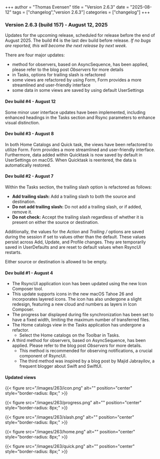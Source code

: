 +++
author = "Thomas Evensen"
title = "Version 2.6.3"
date = "2025-08-12"
tags = ["changelog","version 2.6.3"]
categories = ["changelog"]
+++

### Version 2.6.3 (build 157) - August 12, 2025

Updates for the upcoming release, scheduled for release before the end of August 2025. The build #4 is the last dev build before release. *If no bugs are reported, this will become the next release by next week.*

There are four major updates:

- method for observers, based on AsyncSequence, has been applied, please refer to the blog post *Observers* for more details
- in Tasks, options for trailing slash is refactored
- some views are refactored by using Form, Form provides a more streamlined and user-friendly interface
- some data in some views are saved by using default UserSettings

#### Dev build #4 - August 12

Some minor user interface updates have been implemented, including enhanced headings in the Tasks section and Rsync parameters to enhance visual distinction. 

#### Dev build #3 - August 8

In both Home Catalogs and Quick task, the views have been refactored to utilize Form. Form provides a more streamlined and user-friendly interface. Furthermore, data added within Quicktask is now saved by default in UserSettings on macOS. When Quicktask is reentered, the data is automatically restored.

#### Dev build #2 - August 7

Within the Tasks section, the trailing slash option is refactored as follows:

* **Add trailing slash:** Add a trailing slash to both the source and destination.
* **Do not add trailing slash:** Do not add a trailing slash, or if added, remove it.
* **Do not check:** Accept the trailing slash regardless of whether it is present on either the source or destination.

Additionally, the values for the *Action* and *Trailing /* options are saved during the session if set to values other than the default. These values persist across Add, Update, and Profile changes. They are temporarily saved in UserDefaults and are reset to default values when RsyncUI restarts.

Either source or destination is allowed to be empty.


#### Dev build #1 - August 4

- The RsyncUI application icon has been updated using the new Icon Composer tool.
- This update supports icons in the new macOS Tahoe 26 and incorporates layered icons. The icon has also undergone a slight redesign, featuring a new cloud and numbers as layers in Icon Composer.
- The progress bar displayed during file synchronization has been set to have a fixed width, limiting the maximum number of transferred files.
- The Home catalogs view in the Tasks application has undergone a refactor.
	- Select the Home catalogs on the Toolbar in Tasks.
- A third method for observers, based on AsyncSequence, has been applied. Please refer to the blog post *Observers* for more details.
	- This method is recommended for observing notifications, a crucial component of RsyncUI.
	- The third method was inspired by a blog post by Majid Jabrayilov, a frequent blogger about Swift and SwiftUI.


#### Updated views

{{< figure src="/images/263/icon.png" alt="" position="center" style="border-radius: 8px;" >}}

{{< figure src="/images/263/progress.png" alt="" position="center" style="border-radius: 8px;" >}}

{{< figure src="/images/263/slash.png" alt="" position="center" style="border-radius: 8px;" >}}

{{< figure src="/images/263/home.png" alt="" position="center" style="border-radius: 8px;" >}}

{{< figure src="/images/263/quick.png" alt="" position="center" style="border-radius: 8px;" >}}
